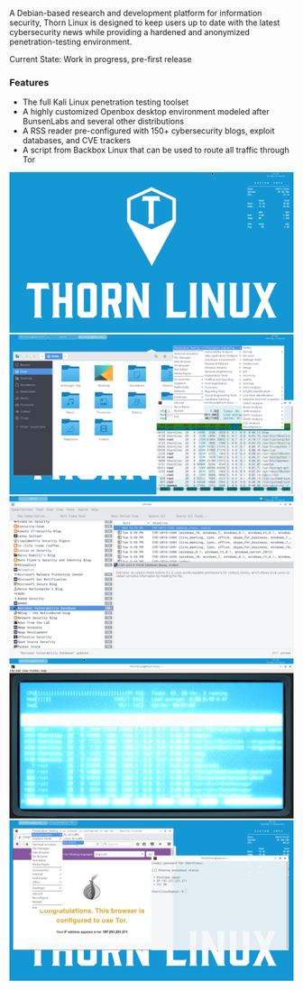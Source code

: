 ﻿A Debian-based research and development platform for information security, Thorn Linux is designed to keep users up to date with the latest cybersecurity news while providing a hardened and anonymized penetration-testing environment.

Current State: Work in progress, pre-first release

### Features
* The full Kali Linux penetration testing toolset
* A highly customized Openbox desktop environment modeled after BunsenLabs and several other distributions
* A RSS reader pre-configured with 150+ cybersecurity blogs, exploit databases, and CVE trackers
* A script from Backbox Linux that can be used to route all traffic through Tor

![Alt text](screen1.png?raw=true)
![Alt text](screen2.png?raw=true)
![Alt text](screen3.png?raw=true)
![Alt text](screen4.png?raw=true)
![Alt text](screen5.png?raw=true)
